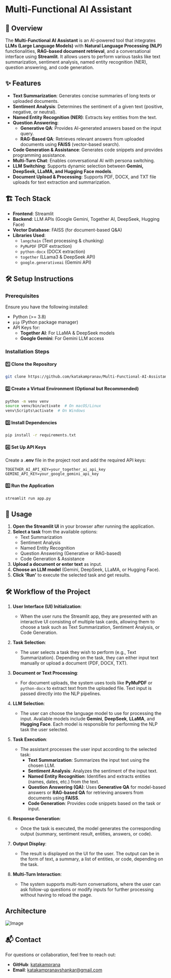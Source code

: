 # Multi-Functional AI Assistant

## 🚀 Overview
The **Multi-Functional AI Assistant** is an AI-powered tool that integrates **LLMs (Large Language Models)** with **Natural Language Processing (NLP)** functionalities, **RAG-based document retrieval**, and a conversational interface using **Streamlit**. It allows users to perform various tasks like text summarization, sentiment analysis, named entity recognition (NER), question answering, and code generation.

## ✨ Features
- **Text Summarization**: Generates concise summaries of long texts or uploaded documents.
- **Sentiment Analysis**: Determines the sentiment of a given text (positive, negative, or neutral).
- **Named Entity Recognition (NER)**: Extracts key entities from the text.
- **Question Answering**:
  - **Generative QA**: Provides AI-generated answers based on the input query.
  - **RAG-Based QA**: Retrieves relevant answers from uploaded documents using **FAISS** (vector-based search).
- **Code Generation & Assistance**: Generates code snippets and provides programming assistance.
- **Multi-Turn Chat**: Enables conversational AI with persona switching.
- **LLM Switching**: Supports dynamic selection between **Gemini, DeepSeek, LLaMA, and Hugging Face models**.
- **Document Upload & Processing**: Supports PDF, DOCX, and TXT file uploads for text extraction and summarization.

## 🏗️ Tech Stack
- **Frontend**: Streamlit
- **Backend**: LLM APIs (Google Gemini, Together AI, DeepSeek, Hugging Face)
- **Vector Database**: FAISS (for document-based Q&A)
- **Libraries Used**:
  - `langchain` (Text processing & chunking)
  - `PyMuPDF` (PDF extraction)
  - `python-docx` (DOCX extraction)
  - `together` (LLama3 & DeepSeek API)
  - `google.generativeai` (Gemini API)

## 🛠️ Setup Instructions
### Prerequisites
Ensure you have the following installed:
- Python (>= 3.8)
- `pip` (Python package manager)
- API Keys for:
  - **Together AI**: For LLaMA & DeepSeek models
  - **Google Gemini**: For Gemini LLM access

### Installation Steps
#### 1️⃣ Clone the Repository
```sh
git clone https://github.com/katakampranav/Multi-Functional-AI-Assistant.git
```

#### 2️⃣ Create a Virtual Environment (Optional but Recommended)
```sh
python -m venv venv
source venv/bin/activate  # On macOS/Linux
venv\Scripts\activate  # On Windows
```

#### 3️⃣ Install Dependencies
```sh
pip install -r requirements.txt
```

#### 4️⃣ Set Up API Keys
Create a **.env** file in the project root and add the required API keys:
```
TOGETHER_AI_API_KEY=your_together_ai_api_key
GEMINI_API_KEY=your_google_gemini_api_key
```

#### 5️⃣ Run the Application
```sh
streamlit run app.py
```

## 📌 Usage
1. **Open the Streamlit UI** in your browser after running the application.
2. **Select a task** from the available options:
   - Text Summarization
   - Sentiment Analysis
   - Named Entity Recognition
   - Question Answering (Generative or RAG-based)
   - Code Generation & Assistance
3. **Upload a document or enter text** as input.
4. **Choose an LLM model** (Gemini, DeepSeek, LLaMA, or Hugging Face).
5. **Click 'Run'** to execute the selected task and get results.

## 🛠️ Workflow of the Project

1. **User Interface (UI) Initialization**:
   - When the user runs the Streamlit app, they are presented with an interactive UI consisting of multiple task cards, allowing them to choose a task such as Text Summarization, Sentiment Analysis, or Code Generation.
   
2. **Task Selection**:
   - The user selects a task they wish to perform (e.g., Text Summarization). Depending on the task, they can either input text manually or upload a document (PDF, DOCX, TXT).
   
3. **Document or Text Processing**:
   - For document uploads, the system uses tools like **PyMuPDF** or `python-docx` to extract text from the uploaded file. Text input is passed directly into the NLP pipelines.
   
4. **LLM Selection**:
   - The user can choose the language model to use for processing the input. Available models include **Gemini**, **DeepSeek**, **LLaMA**, and **Hugging Face**. Each model is responsible for performing the NLP task the user selected.

5. **Task Execution**:
   - The assistant processes the user input according to the selected task:
     - **Text Summarization**: Summarizes the input text using the chosen LLM.
     - **Sentiment Analysis**: Analyzes the sentiment of the input text.
     - **Named Entity Recognition**: Identifies and extracts entities (names, dates, etc.) from the text.
     - **Question Answering (QA)**: Uses **Generative QA** for model-based answers or **RAG-based QA** for retrieving answers from documents using **FAISS**.
     - **Code Generation**: Provides code snippets based on the task or input.
   
6. **Response Generation**:
   - Once the task is executed, the model generates the corresponding output (summary, sentiment result, entities, answers, or code).
   
7. **Output Display**:
   - The result is displayed on the UI for the user. The output can be in the form of text, a summary, a list of entities, or code, depending on the task.

8. **Multi-Turn Interaction**:
   - The system supports multi-turn conversations, where the user can ask follow-up questions or modify inputs for further processing without having to reload the page.
  
## Architecture
![Image](https://github.com/user-attachments/assets/786435c4-a221-4fcc-91c4-8628a76f087b)


## 📬 Contact
For questions or collaboration, feel free to reach out:
- **GitHub**: [katakamprana](https://github.com/katakamprana)
- **Email**: katakampranavshankar@gmail.com
